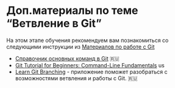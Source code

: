  # Доп.материалы по теме “Ветвление в Git”

На этом этапе обучения рекомендуем вам познакомиться со следующими инструкции из [Материалов по работе с Git](./GitMaterialsAll.md)

- [Справочник основных команд в Git](./GitCommandGuide.md) 🇷🇺
- [Git Tutorial for Beginners: Command-Line Fundamentals](https://www.youtube.com/watch?v=HVsySz-h9r4) us
- [Learn Git Branching](https://learngitbranching.js.org/?locale=ru_RU) - приложение поможет разобраться с возможностями ветвления и работы с Git. 🇷🇺
